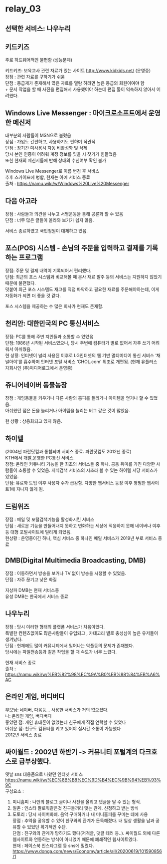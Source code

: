 # relay_03

## 선택한 서비스: 나우누리

## 키드키즈
주로 하드웨어적인 불편함 (성능문제) 

키드키즈: 보육교사 관련 자료가 있는 사이트  http://www.kidkids.net/ (운영중)  
장점 : 관련 자료를 구하기가 쉬움  
단점 : 등급제가 존재해서 많은 자료를 열람 하려면 높은 등급의 회원이여야 함  
     \+ 문서 작업을 할 때 사진을 편집해서 사용했어야 하는데 편집 툴이 익숙하지 않아서 어려웠다. 

## Windows Live Messenger : 마이크로소프트에서 운영한 메신저
대부분의 사람들이 MSN으로 불렀음  
장점 : 가입도 간편하고, 사용하기도 편하며 직관적  
단점 : 장기간 미사용시 자동 비활성화 및 삭제  
당시 본인 인증이 어려워 계정 정보를 잊을 시 찾기가 힘들었음  
또한 현재의 메신저들에 반해 상대의 수신여부 확인 불가

Windows LIve Messenger로 이름 변경 후 서비스  
추후 스카이프에 병합, 현재는 아예 서비스 종료  
출처 : https://namu.wiki/w/Windows%20Live%20Messenger

## 다음 아고라
장점 : 사람들과 의견을 나누고 서명운동을 통해 공론화 할 수 있음  
단점 : 너무 많은 글들이 올라와 보기가 쉽지 않음.  

서비스 종료하였고 국민청원이 대체하고 있음.

## 포스(POS) 시스템 - 손님의 주문을 입력하고 결제를 기록하는 프로그램
장점: 주문 및 결제 내역이 기록되어서 편리했다.  
단점: 최근의 포스 시스템과 비교해볼 때 본사 재료 발주 등의 서비스는 지원하지 않았기 때문에 불편했다.  
덧붙여 최근 포스 시스템도 재고를 직접 파악하고 필요한 재료를 주문해야하는데, 이게 자동화가 되면 더 좋을 것 같다.  

포스 시스템을 제공하는 수 많은 회사가 현재도 존재함.

## 천리안: 대한민국의 PC 통신서비스
장점: PC를 통해 주변 지인들과 소통할 수 있었음  
단점: 1986년 시작된 서비스였으나, 당시 주변에 컴퓨터가 별로 없어서 자주 쓰기 어려워서 아쉬웠음.  
현 상황: 인터넷이 널리 사용된 이후로 LG인터넷의 웹 기반 멀티미디어 통신  서비스 ‘채널아이’를 흡수하며 인터넷 포털 서비스 ‘CHOL.com’ 위조로 개편됨. (현재 유플러스 자회사인 (주)미디어로그에서 운영중)  

## 쥬니어네이버 동물농장
장점 : 게임동물을 키우거나 다른 사람의 홈피를 들리거나 아이템을 얻거나 할 수 있었음.  
아쉬웠던 점은 돈을 늘리거나 아이템을 늘리는 버그 같은 것이 많았음.  

현 상황 : 상용화되고 있지 않음.  

## 하이텔
(2004년 파란닷컴과 통합되며 서비스 종료. 파란닷컴도 2012년 종료)  
KTH에서 개발,운영한 PC통신 서비스.   
장점: 온라인 커뮤니티 기능을 한 최초의 서비스들 중 하나. 공동 취미를 가진 다양한 사람들이 소통할 수 있었음. 지식검색 서비스의 시초라 볼 수 있는 하이텔 서당 서비스가 있었음.  
단점: 유료화 도입 이후 사용자 수가 급감함. 다양한 웹서비스 등장 이후 평범한 웹사이트1에 지나지 않게 됨.  

## 드림위즈
장점 : 메일 및 포털검색기능을 활성화시킨 서비스  
단점 : 새로운 기능을 만들어내지 못하고 변화하는 세상에 적응하지 못해 네이버나 야후 등 대형 포털사이트에 밀리게 되었음.  
현상황 : 운영중이긴 하나, 핵심 서비스 중 하나인 메일 서비스가 2019년 부로 서비스 종료  

## DMB(Digital Multimedia Broadcasting, DMB)
장점 : 이동하면서 방송을 보거나 TV 없이 방송을 시청할 수 있었음.  
단점 : 자주 끊기고 낮은 화질  

지상파 DMB는 현재 서비스중  
유성 DMB는 한국에서 서비스 종료  

## 나우누리 
장점 : 당시 이러한 형태의 플랫폼 서비스가 처음이었다.  
특별한 컨텐츠없이도 많은사람들이 유입되고 , 카테고리 별로 충성심이 높은 유저들이 생겨났다.  
단점 : 현재에도 많이 커뮤니티에서 일어나는 악플등의 문제가 존재했다.  
당시에는 파일전송등과 같은 작업을 할 때 속도가 너무 느렸다.  

현재 서비스 종료  
출처 : https://namu.wiki/w/%EB%82%98%EC%9A%B0%EB%88%84%EB%A6%AC  

## 온라인 게임, 버디버디
부모님: 네이버, 다음등… 사용한 서비스가 거의 없으셨다.  
나: 온라인 게임, 버디버디  
좋았던 점: 개인 휴대폰이 없었는데 친구에게 직접 연락할 수 있었다  
아쉬운 점: 친구도 컴퓨터를 키고 있어야 실시간 소통이 가능했다  
2012년 서비스 종료  

## 싸이월드 : 2002년 하반기 -> 커뮤니티 포털계의 다크호스로 급부상했다.
옛날 sns 대용품으로 나왔던 인터넷 서비스  
https://namu.wiki/w/%EC%8B%B8%EC%9D%B4%EC%9B%94%EB%93%9C  
구성요소 :  
 1. 미니홈피 : 나만의 블로그 글이나 사진을 올리고 댓글을 달 수 있는 형식.  
 2. 일촌 : 인스타 팔로워같은것 친구들끼리 맺는 관계. 신청하고 받는 방식  
 3. 도토리 : 당시 사이버화폐. 음악 구매하거나 내 미니홈피를 꾸미는 데에 사용  
장점 : 추억을 공유할 수 있어 친구와의 관계가 돈독해졌다. 내 일상 생활을 남과 공유할 수 있었던 획기적인 수단.  
단점 : 친구와의 관계가 망하기도 했다(저격글, 댓글 테러 등..). 싸이월드 외에 다른 웹사이트와 연동하는 방식이 아니었기 때문에 폐쇄적인 웹사이트였다.  
현재 : 페이스북 인스타그램 등 sns에 밀렸다.  
https://www.donga.com/news/Economy/article/all/20200619/101590856/1  
